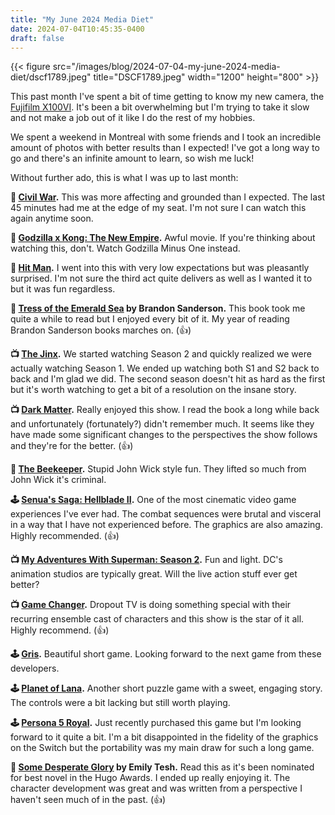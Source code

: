```yaml
---
title: "My June 2024 Media Diet"
date: 2024-07-04T10:45:35-0400
draft: false
---
```

{{< figure src="/images/blog/2024-07-04-my-june-2024-media-diet/dscf1789.jpeg" title="DSCF1789.jpeg" width="1200" height="800" >}}

This past month I've spent a bit of time getting to know my new camera, the [Fujifilm X100VI](https://en.wikipedia.org/wiki/Fujifilm_X100#Fujifilm_X100VI). It's been a bit overwhelming but I'm trying to take it slow and not make a job out of it like I do the rest of my hobbies. 

We spent a weekend in Montreal with some friends and I took an incredible amount of photos with better results than I expected! I've got a long way to go and there's an infinite amount to learn, so wish me luck!

Without further ado, this is what I was up to last month:

**🍿 [Civil War](https://en.wikipedia.org/wiki/Civil_War_(film)).**
This was more affecting and grounded than I expected. The last 45 minutes had me at the edge of my seat. I'm not sure I can watch this again anytime soon.

**🍿 [Godzilla x Kong: The New Empire](https://en.wikipedia.org/wiki/Godzilla_x_Kong:_The_New_Empire).**
Awful movie. If you're thinking about watching this, don't. Watch Godzilla Minus One instead. 

**🍿 [Hit Man](https://en.wikipedia.org/wiki/Hit_Man_(2023_film)).**
I went into this with very low expectations but was pleasantly surprised. I'm not sure the third act quite delivers as well as I wanted it to but it was fun regardless. 

**📖 [Tress of the Emerald Sea](https://en.wikipedia.org/wiki/Tress_of_the_Emerald_Sea) by Brandon Sanderson.**
This book took me quite a while to read but I enjoyed every bit of it. My year of reading Brandon Sanderson books marches on. (👍)

**📺 [The Jinx](https://en.wikipedia.org/wiki/The_Jinx_(TV_series)).** We started watching Season 2 and quickly realized we were actually watching Season 1. We ended up watching both S1 and S2 back to back and I'm glad we did. The second season doesn't hit as hard as the first but it's worth watching to get a bit of a resolution on the insane story.

**📺 [Dark Matter](https://en.wikipedia.org/wiki/Dark_Matter_(2024_TV_series)).** Really enjoyed this show. I read the book a long while back and unfortunately (fortunately?) didn't remember much. It seems like they have made some significant changes to the perspectives the show follows and they're for the better. (👍)

**🍿 [The Beekeeper](https://en.wikipedia.org/wiki/The_Beekeeper_(2024_film)).** Stupid John Wick style fun. They lifted so much from John Wick it's criminal. 

**🕹️ [Senua's Saga: Hellblade II](https://en.wikipedia.org/wiki/Senua%27s_Saga:_Hellblade_II).** One of the most cinematic video game experiences I've ever had. The combat sequences were brutal and visceral in a way that I have not experienced before. The graphics are also amazing. Highly recommended. (👍)

**📺 [My Adventures With Superman: Season 2](https://en.wikipedia.org/wiki/My_Adventures_with_Superman).** Fun and light. DC's animation studios are typically great. Will the live action stuff ever get better?

**📺 [Game Changer](https://en.wikipedia.org/wiki/Game_Changer_(game_show)).** Dropout TV is doing something special with their recurring ensemble cast of characters and this show is the star of it all. Highly recommend. (👍)

**🕹️ [Gris](https://en.wikipedia.org/wiki/Gris).** Beautiful short game. Looking forward to the next game from these developers.

**🕹️ [Planet of Lana](https://en.wikipedia.org/wiki/Planet_of_Lana).** Another short puzzle game with a sweet, engaging story. The controls were a bit lacking but still worth playing.

**🕹️ [Persona 5 Royal](https://en.wikipedia.org/wiki/Persona_5#Persona_5_Royal).** Just recently purchased this game but I'm looking forward to it quite a bit. I'm a bit disappointed in the fidelity of the graphics on the Switch but the portability was my main draw for such a long game.

**📖 [Some Desperate Glory](https://en.wikipedia.org/wiki/Some_Desperate_Glory_(novel)) by Emily Tesh.** Read this as it's been nominated for best novel in the Hugo Awards. I ended up really enjoying it. The character development was great and was written from a perspective I haven't seen much of in the past. (👍)
